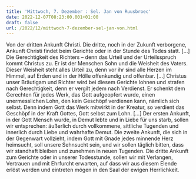 ```yaml
---
title: 'Mittwoch, 7. Dezember : Sel. Jan von Ruusbroec'
date: 2022-12-07T08:23:00.001+01:00
draft: false
url: /2022/12/mittwoch-7-dezember-sel-jan-von.html
---
```


Von der dritten Ankunft Christi. Die dritte, noch in der Zukunft verborgene, Ankunft Christi findet beim Gerichte oder in der Stunde des Todes statt. \[…\] Die Gerechtigkeit des Richters – denn das Urteil und der Urteilsspruch kommt Christus zu. Er ist der Menschen Sohn und die Weisheit des Vaters. Dieser Weisheit steht alles Urteil zu, denn vor ihr sind alle Herzen im Himmel, auf Erden und in der Hölle offenkundig und offenbar. \[…\] Christus unser Bräutigam und Richter wird bei diesem Gerichte lohnen und strafen nach Gerechtigkeit, denn er vergilt jedem nach Verdienst. Er schenkt dem Gerechten für jedes Werk, das Gott aufgeopfert wurde, einen unermesslichen Lohn, den kein Geschöpf verdienen kann, nämlich sich selbst. Denn indem Gott das Werk mitwirkt in der Kreatur, so verdient das Geschöpf in der Kraft Gottes, Gott selbst zum Lohn. \[…\] Der ersten Ankunft, in der Gott Mensch wurde, in Demut lebte und in Liebe für uns starb, sollen wir entsprechen: äußerlich durch vollkommene, sittliche Tugenden und innerlich durch Liebe und wahrhafte Demut. Die zweite Ankunft, die sich in der Gegenwart vollzieht, indem Gott mit Gnade jedes minnende Herz heimsucht, soll unsere Sehnsucht sein, und wir sollen täglich bitten, dass wir standhaft bleiben und zunehmen in neuen Tugenden. Die dritte Ankunft zum Gerichte oder in unserer Todesstunde, sollen wir mit Verlangen, Vertrauen und mit Ehrfurcht erwarten, auf dass wir aus diesem Elende erlöst werden und eintreten mögen in den Saal der ewigen Herrlichkeit.
